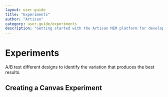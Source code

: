 ```yaml
---
layout: user-guide
title: "Experiments"
author: "Artisan"
category: user-guide/experiments
description: "Getting started with the Artisan MEM platform for developers."
---
```

# Experiments
A/B test different designs to identify the variation that produces the best results.

## Creating a Canvas Experiment
